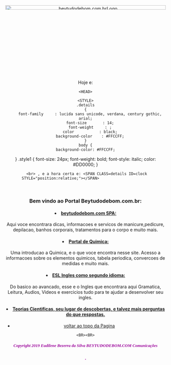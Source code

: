 <HTML>
<center>
<img style="border: 0px solid ; width: 100%; height: 6%;" src="../beysite/beypic/beylogo9.png" alt="beytudodebom.com.brLogo"</center>
<a name="top"></a>
<!-- This script has been in the http://www.javascripts.com Javascript Public Library! -->
<!-- Note that though this material may have been in a public depository, certain author copyright restrictions may apply. -->
<!--div align="center" class="style1">BeyTudodeBom.com SPA </div><br-->
 
 
   
<Center>Hoje e:
 
<!--This Clock Is Not To Distributed Made By SpiceQuake.com.-->
<!--Made By www.SpiceQuake.com.-->
 
<SCRIPT LANGUAGE = "JavaScript">
<!--
 
// Array of day names
var dayNames = new Array("Domingo","Segunda_Feira","Terca_Feira","Quarta_Feira","Quinta_Feira","Sexta_Feira","Sabado");
 
var monthNames = new Array("Janeiro","Fevereiro","Marco","Abril","Maio","Junho","Julho",
                           "Agosto","Setembro","Outubro","Novembro","Dezembro");
 
var dt = new Date();
var y  = dt.getYear();
 
// Y2K compliant
if (y < 1000) y +=1900;
 
document.write(dayNames[dt.getDay()] + ", " + dt.getDate() + " de " + monthNames[dt.getMonth()] + " de " + y);
// -->
</SCRIPT>
 
 
 
    <HEAD>
	
	<STYLE>
	.details
	{
		font-family		: lucida sans unicode, verdana, century gothic, arial;
		font-size		: 14;
		font-weight		: ;
		color			: black;
		background-color	: #FFCCFF;
	}
	body {
	background-color: #FFCCFF;
 
}
.style1 {
	font-size: 24px;
	font-weight: bold;
	font-style: italic;
	color: #DD0000;
}
    </STYLE>
	<SCRIPT LANGUAGE="JavaScript">
	<!--
	    function curTime()
	    {
		var now=new Date()
		var hrs=now.getHours()
		var min=now.getMinutes()
		var sec=now.getSeconds()
		var don="AM"
		if (hrs>=12){ don="PM" }
		if (hrs>12) { hrs-=12 }
		if (hrs==0) { hrs=12 }
		if (hrs<10) { hrs="0"+hrs }
		if (min<10) { min="0"+min }
		if (sec<10) { sec="0"+sec }
		clock.innerHTML=hrs+":"+min+":"+sec+" "+don
		setTimeout("curTime()",1000)
	    }
	-->
	</SCRIPT>
    <meta http-equiv="Content-Type" content="text/html; charset=iso-8859-1"><title>timetitle</title></HEAD>
    <body onLoad=curTime()>    
    
     <br> , e a hora certa e: <SPAN CLASS=details ID=clock STYLE="position:relative;"></SPAN>                      
 
</center
 
 
 <table style="width: 100%; height: 70%;" border="1" cellpadding="0" cellspacing="0">
 
<tbody><tr>
       <td style="vertical-align:top;"><br>
      </td>
      <td style="vertical-align:top;"></td></tr<tr>
       <td style="horizontal-align:left"><h3>Bem vindo ao Portal Beytudodebom.com.br:</h3
 <ul>
 
<h4><li><a href="./beyspa/beytemplatet.html">beytudodebom.com SPA:</a></li></h4>Aqui voce encontrara dicas, informacoes e servicos de 
manicure,pedicure, depilacao, banhos corporais, tratamentos para o corpo e muito mais. 
 
<h4>
<li><a href="./Quimica/h2t.html">Portal de Quimica:</a></li></h4> Uma introducao a Quimica, 
e o que voce encontra nesse site. Acesso a informacoes sobre os elementos quimicos, tabela periodica, convercoes de medidas e muito mais.
 
<h4><li><a href="./esl/lindex.html">ESL Ingles como segundo idioma:</a></li></h4>Do basico ao avancado, esse e o Ingles que encontrara aqui Gramatica, Leitura, Audios, Videos e exercicios tudo para te ajudar a desenvolver seu ingles.  
 
<h4><li><a href="./teorias/index.html">Teorias Cientificas, seu lugar de descobertas, e talvez mais perguntas do que respostas.</li></h4>
</u>
 
</u>
 
<p align="left"><ul><li><a href="#top">voltar ao topo da Pagina</a></li></ul></p>
 </td></tr> 
</tbody></table></div> 
 
    <BR><BR>
 <div align="center"><font color="#990099" size="2" face="Calibri, IrisUPC"><strong> 
  <H5>Copyright 2019 Eudilene Bezerra da Silva BEYTUDODEBOM.COM Comunicações</H5></strong></font><strong><font color="#990099">.</font></strong><br>
</div>
 
 
</BODY>
</HTML>
